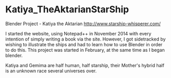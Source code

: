# Katiya_TheAktarianStarShip
Blender Project - Katiya the Aktarian
http://www.starship-whisperer.com/

I started the website, using Notepad++ in November 2014 with every intention of simply writing a book via the site. However, I got sidetracked by wishing to illustrate the ships and had to learn how to use Blender in order to do this. This project was started in February, at the same time as I began blender.

Katiya and Gemima are half human, half starship, their Mother's hybrid half is an unknown race several universes over.

